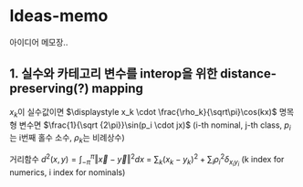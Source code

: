 # Ideas-memo
아이디어 메모장..

## 1. 실수와 카테고리 변수를 interop을 위한 distance-preserving(?) mapping

$x_k$이 실수값이면 $\displaystyle x_k \cdot \frac{\rho_k}{\sqrt\pi}\cos(kx)$
명목형 변수면 $\frac{1}{\sqrt {2\pi}}\sin(p_i \cdot jx)$ (i-th nominal, j-th class, $p_i$는 i번째 홀수 소수, $\rho_k$는 비례상수)

거리함수
$\displaystyle d^2 (x,y) = \int_{-\pi}^{\pi} \Vert \vec{x} - \vec{y} \Vert^2 dx$
= $\sum_{k} (x_k - y_k)^2 + \sum_{i} \rho_i^2\delta_{x_i y_i}$ (k index for numerics, i index for nominals)
